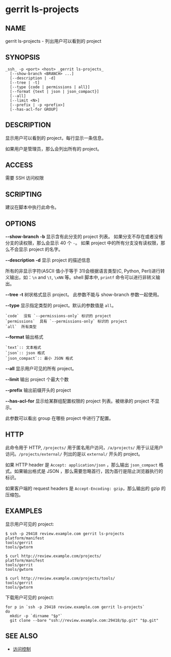 # gerrit ls-projects

## NAME
gerrit ls-projects - 列出用户可以看到的 project

## SYNOPSIS
```
_ssh_ -p <port> <host> _gerrit ls-projects_
  [--show-branch <BRANCH> ...]
  [--description | -d]
  [--tree | -t]
  [--type {code | permissions | all}]
  [--format {text | json | json_compact}]
  [--all]
  [--limit <N>]
  [--prefix | -p <prefix>]
  [--has-acl-for GROUP]
```

## DESCRIPTION
显示用户可以看到的 project，每行显示一条信息。

如果用户是管理员，那么会列出所有的 project。

## ACCESS
需要 SSH 访问权限

## SCRIPTING
建议在脚本中执行此命令。

## OPTIONS
**--show-branch**
**-b**
	显示含有此分支的 project 列表。
	如果分支不存在或者没有分支的读权限，那么会显示 40 个 `-`。
	如果 project 中的所有分支没有读权限，那么不会显示 project 的名字。

**--description**
**-d**
	显示 project 的描述信息

所有的非显示字符(ASCII 值小于等于 31)会根据语言类型(C, Python, Perl)进行转义输出，如：`\n` and `\t`, `\xNN` 等。shell 脚本中, `printf` 命令可以进行非转义输出。

**--tree**
**-t**
	树状格式显示 project。
	此参数不能与 show-branch 参数一起使用。

**--type**
	显示指定类型的 project。默认的参数值是  `all`。

```
`code`  没有 `--permissions-only` 标识的 project
`permissions`  具有 `--permissions-only` 标识的 project
`all`  所有类型
```

**--format**
	输出格式

```
`text`:: 文本格式
`json`:: json 格式
`json_compact`:: 最小 JSON 格式
```

**--all**
	显示用户可见的所有 project。

**--limit**
	输出 project 个最大个数

**--prefix**
	输出前缀开头的 project

**--has-acl-for**
	显示给某群组配置权限的 project 列表。被继承的 project 不显示。

 此参数可以看出 group 在哪些 project 中进行了配置。

## HTTP
此命令用于 HTTP, `/projects/` 用于匿名用户访问，`/a/projects/` 用于认证用户访问。`/projects/external/` 列出的是以 `external/` 开头的 project。

如果 HTTP header 是 `Accept: application/json` ，那么输出 `json_compact` 格式。如果输出格式是 JSON ，那么需要忽略首行，因为首行是阻止浏览器执行的标识。

如果客户端的 request headers 是 `Accept-Encoding: gzip`，那么输出的 gzip 的压缩包。

## EXAMPLES

显示用户可见的 project:
```
$ ssh -p 29418 review.example.com gerrit ls-projects
platform/manifest
tools/gerrit
tools/gwtorm

$ curl http://review.example.com/projects/
platform/manifest
tools/gerrit
tools/gwtorm

$ curl http://review.example.com/projects/tools/
tools/gerrit
tools/gwtorm
```

下载用户可见的 project:
```
for p in `ssh -p 29418 review.example.com gerrit ls-projects`
do
  mkdir -p `dirname "$p"`
  git clone --bare "ssh://review.example.com:29418/$p.git" "$p.git"
```

## SEE ALSO

* [访问控制](access-control.md)

